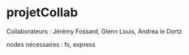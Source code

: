 # projetCollab

Collaborateurs : Jérémy Fossard, Glenn Louis, Andrea le Dortz

nodes nécessaires : fs, express
